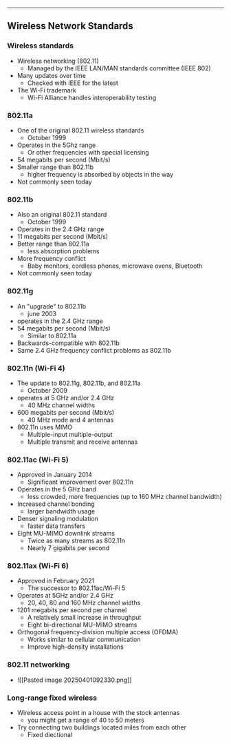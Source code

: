 
---
## Wireless Network Standards

### Wireless standards
- Wireless networking (802.11)
	- Managed by the IEEE LAN/MAN standards committee (IEEE 802)
- Many updates over time
	- Checked with IEEE for the latest
- The Wi-Fi trademark 
	- Wi-Fi Alliance handles interoperability testing

### 802.11a
- One of the original 802.11 wireless standards
	- October 1999
- Operates in the 5Ghz range
	- Or other frequencies with special licensing
- 54 megabits per second (Mbit/s)
- Smaller range than 802.11b
	- higher frequency is absorbed by objects in the way
- Not commonly seen today

### 802.11b
- Also an original 802.11 standard
	- October 1999
- Operates in the 2.4 GHz range
- 11 megabits per second (Mbit/s)
- Better range than 802.11a
	- less absorption problems
- More frequency conflict
	- Baby monitors, cordless phones, microwave ovens, Bluetooth
- Not commonly seen today

### 802.11g
- An "upgrade" to 802.11b
	- june 2003
- operates in the 2.4 GHz range
- 54 megabits per second (Mbit/s)
	- Similar to 802.11a
- Backwards-compatible with 802.11b
- Same 2.4 GHz frequency conflict problems as 802.11b

### 802.11n (Wi-Fi 4)
- The update to 802.11g, 802.11b, and 802.11a
	- October 2009
- operates at 5 GHz and/or 2.4 GHz
	- 40 MHz channel widths
- 600 megabits per second (Mbit/s)
	- 40 MHz mode and 4 antennas
- 802.11n uses MIMO
	- Multiple-input multiple-output
	- Multiple transmit and receive antennas

### 802.11ac (Wi-Fi 5)
- Approved in January 2014
	- Significant improvement over 802.11n
- Operates in the 5 GHz band
	- less crowded, more frequencies (up to 160 MHz channel bandwidth)
- Increased channel bonding
	- larger bandwidth usage
- Denser signaling modulation
	- faster data transfers
- Eight MU-MIMO downlink streams
	- Twice as many streams as 802.11n
	- Nearly 7 gigabits per second

### 802.11ax (Wi-Fi 6)
- Approved in February 2021
	- The successor to 802.11ac/Wi-Fi 5
- Operates at 5GHz and/or 2.4 GHz
	- 20, 40, 80 and 160 MHz channel widths
- 1201 megabits per second per channel
	- A relatively small increase in throughput
	- Eight bi-directional MU-MIMO streams
- Orthogonal frequency-division multiple access (OFDMA)
	- Works similar to cellular communication
	- Improve high-density installations

### 802.11 networking
- ![[Pasted image 20250401092330.png]]

### Long-range fixed wireless
- Wireless access point in a house with the stock antennas
	- you might get a range of 40 to 50 meters
- Try connecting two buildings located miles from each other
	- Fixed diectional 
